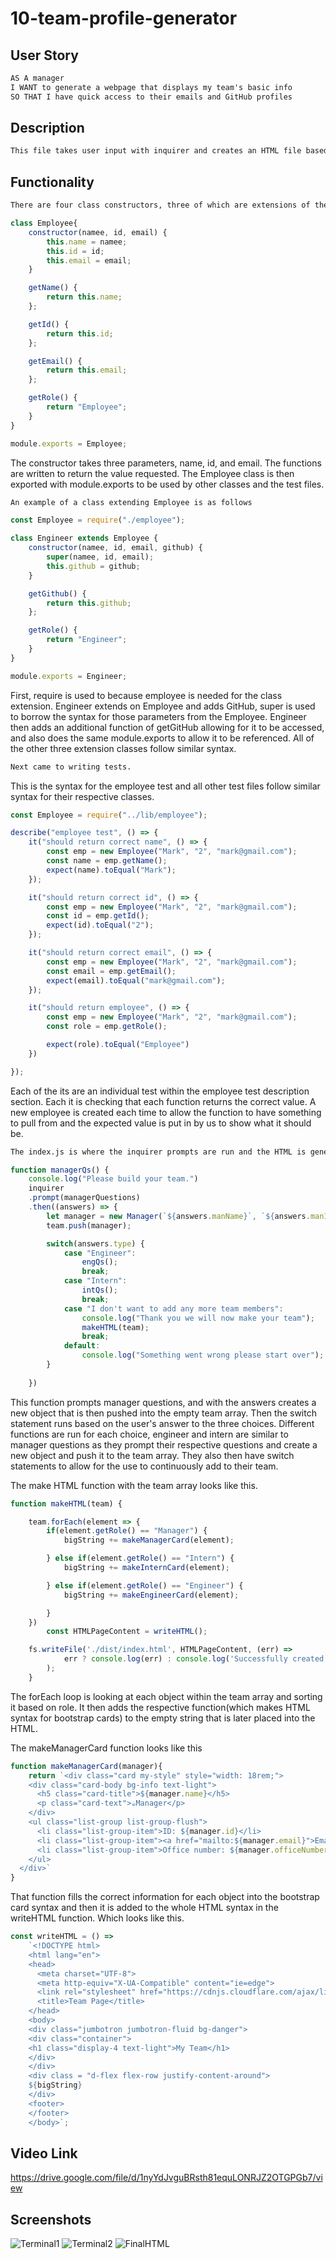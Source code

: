 # 10-team-profile-generator

## User Story

```md
AS A manager
I WANT to generate a webpage that displays my team's basic info
SO THAT I have quick access to their emails and GitHub profiles
```
## Description
```md
This file takes user input with inquirer and creates an HTML file based on their responses.
```

## Functionality 

```md
There are four class constructors, three of which are extensions of the employee class constructor. The employee class looks like the following. 
```
```javascript
class Employee{
    constructor(namee, id, email) {
        this.name = namee;
        this.id = id;
        this.email = email;
    }

    getName() {
        return this.name;
    };

    getId() {
        return this.id;
    };

    getEmail() {
        return this.email;
    };

    getRole() {
        return "Employee";
    }
}

module.exports = Employee;
```

The constructor takes three parameters, name, id, and email. The functions are written to return the value requested. The Employee class is then exported with module.exports to be used by other classes and the test files.

```md
An example of a class extending Employee is as follows
```
```javascript
const Employee = require("./employee");

class Engineer extends Employee {
    constructor(namee, id, email, github) {
        super(namee, id, email);
        this.github = github;
    }

    getGithub() {
        return this.github;
    };

    getRole() {
        return "Engineer";
    }
}

module.exports = Engineer;
```
First, require is used to because employee is needed for the class extension. Engineer extends on Employee and adds GitHub, super is used to borrow the syntax for those parameters from the Employee. Engineer then adds an additional function of getGitHub allowing for it to be accessed, and also does the same module.exports to allow it to be referenced. All of the other three extension classes follow similar syntax. 

```md
Next came to writing tests. 
```
This is the syntax for the employee test and all other test files follow similar syntax for their respective classes. 

```javascript
const Employee = require("../lib/employee");

describe("employee test", () => {
    it("should return correct name", () => {
        const emp = new Employee("Mark", "2", "mark@gmail.com");
        const name = emp.getName();
        expect(name).toEqual("Mark");
    });

    it("should return correct id", () => {
        const emp = new Employee("Mark", "2", "mark@gmail.com");
        const id = emp.getId();
        expect(id).toEqual("2");
    });

    it("should return correct email", () => {
        const emp = new Employee("Mark", "2", "mark@gmail.com");
        const email = emp.getEmail();
        expect(email).toEqual("mark@gmail.com");
    });

    it("should return employee", () => {
        const emp = new Employee("Mark", "2", "mark@gmail.com");
        const role = emp.getRole();

        expect(role).toEqual("Employee")
    })

});
```

Each of the its are an individual test within the employee test description section. Each it is checking that each function returns the correct value. A new employee is created each time to allow the function to have something to pull from and the expected value is put in by us to show what it should be. 

```md
The index.js is where the inquirer prompts are run and the HTML is generated. There are three separate arrays of objects containing manager questions, intern questions, and engineer questions. Each ends with a prompt of choosing whether to add an intern, an engineer, or be done with the team. The manager question function is called on page load. 
```
```javascript
function managerQs() {
    console.log("Please build your team.")
    inquirer
    .prompt(managerQuestions)
    .then((answers) => {
        let manager = new Manager(`${answers.manName}`, `${answers.manId}`, `${answers.manEmail}`, `${answers.manOffice}`);
        team.push(manager);

        switch(answers.type) {
            case "Engineer":
                engQs();
                break;
            case "Intern":
                intQs();
                break;
            case "I don't want to add any more team members":
                console.log("Thank you we will now make your team");
                makeHTML(team);
                break;
            default:
                console.log("Something went wrong please start over");
        }
        
    })
```
This function prompts manager questions, and with the answers creates a new object that is then pushed into the empty team array. Then the switch statement runs based on the user's answer to the three choices. Different functions are run for each choice, engineer and intern are similar to manager questions as they prompt their respective questions and create a new object and push it to the team array. They also then have switch statements to allow for the use to continuously add to their team.

The make HTML function with the team array looks like this.

```javascript
function makeHTML(team) {

    team.forEach(element => {
        if(element.getRole() == "Manager") {
            bigString += makeManagerCard(element);

        } else if(element.getRole() == "Intern") {
            bigString += makeInternCard(element);

        } else if(element.getRole() == "Engineer") {
            bigString += makeEngineerCard(element);

        }
    })
        const HTMLPageContent = writeHTML();

    fs.writeFile('./dist/index.html', HTMLPageContent, (err) =>
            err ? console.log(err) : console.log('Successfully created index.html!')
        );
    }
```

The forEach loop is looking at each object within the team array and sorting it based on role. It then adds the respective function(which makes HTML syntax for bootstrap cards) to the empty string that is later placed into the HTML. 

The makeManagerCard function looks like this
```javascript
function makeManagerCard(manager){ 
    return `<div class="card my-style" style="width: 18rem;">
    <div class="card-body bg-info text-light">
      <h5 class="card-title">${manager.name}</h5>
      <p class="card-text">☕Manager</p>
    </div>
    <ul class="list-group list-group-flush">
      <li class="list-group-item">ID: ${manager.id}</li>
      <li class="list-group-item"><a href="mailto:${manager.email}">Email</a></li>
      <li class="list-group-item">Office number: ${manager.officeNumber}</li>
    </ul>
  </div>`
}
```
That function fills the correct information for each object into the bootstrap card syntax and then it is added to the whole HTML syntax in the writeHTML function. Which looks like this. 

```javascript
const writeHTML = () =>
    `<!DOCTYPE html>
    <html lang="en">
    <head>
      <meta charset="UTF-8">
      <meta http-equiv="X-UA-Compatible" content="ie=edge">
      <link rel="stylesheet" href="https://cdnjs.cloudflare.com/ajax/libs/twitter-bootstrap/4.5.0/css/bootstrap.min.css">
      <title>Team Page</title>
    </head>
    <body>
    <div class="jumbotron jumbotron-fluid bg-danger">
    <div class="container">
    <h1 class="display-4 text-light">My Team</h1>
    </div>
    </div>
    <div class = "d-flex flex-row justify-content-around">
    ${bigString}
    </div>
    <footer>
    </footer>
    </body>`;
```
## Video Link
https://drive.google.com/file/d/1nyYdJvguBRsth81equLONRJZ2OTGPGb7/view
## Screenshots

![Terminal1](./assets/TerminalView1.png)
![Terminal2](./assets/TerminalView2.png)
![FinalHTML](./assets/FinalHTML.png)
